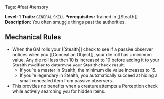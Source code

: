  Tags: #feat #sensory 

**Level:** 1
**Traits:** `GENERAL` `SKILL`
**Prerequisites:** Trained in [[Stealth]]
**Description:** You often smuggle things past the authorities.
## Mechanical Rules

- When the GM rolls your [[Stealth]] check to see if a passive observer notices when you [[Conceal an Object]], your die roll has a minimum value. Any die roll less then 10 is increased to 10 before adding it to your Stealth modifier to determine your Stealth check result.
	- If you’re a master in Stealth, the minimum die value increases to 15.
	- If you’re legendary in Stealth, you automatically succeed at hiding a small concealed item from passive observers.
- This provides no benefits when a creature attempts a Perception check while actively searching you for hidden items.